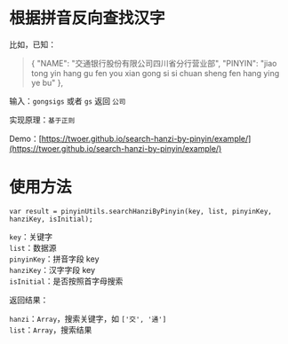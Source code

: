 # 根据拼音反向查找汉字

比如，已知：

>{
    "NAME": "交通银行股份有限公司四川省分行营业部",
    "PINYIN": "jiao tong yin hang gu fen you xian gong si si chuan sheng fen hang ying ye bu"
},

输入：`gongsigs` 或者 `gs` 返回 `公司`

实现原理：`基于正则`

Demo：[https://twoer.github.io/search-hanzi-by-pinyin/example/](https://twoer.github.io/search-hanzi-by-pinyin/example/)


# 使用方法
`var result = pinyinUtils.searchHanziByPinyin(key, list, pinyinKey, hanziKey, isInitial);`

`key`：关键字  
`list`：数据源  
`pinyinKey`：拼音字段 key  
`hanziKey`：汉字字段 key  
`isInitial`：是否按照首字母搜索  

返回结果：

`hanzi`：`Array`，搜索关键字，如 `['交', '通']`    
`list`：`Array`，搜索结果  

